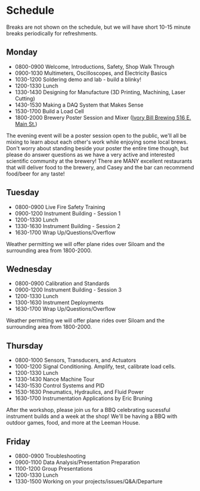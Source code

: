 # Schedule
Breaks are not shown on the schedule, but we will have short 10-15 minute breaks periodically
for refreshments.

## Monday
* 0800-0900 Welcome, Introductions, Safety, Shop Walk Through
* 0900-1030 Multimeters, Oscilloscopes, and Electricity Basics
* 1030-1200 Soldering demo and lab - build a blinky!
* 1200-1330 Lunch
* 1330-1430 Designing for Manufacture (3D Printing, Machining, Laser Cutting)
* 1430-1530 Making a DAQ System that Makes Sense
* 1530-1700 Build a Load Cell
* 1800-2000 Brewery Poster Session and Mixer ([Ivory Bill Brewing 516 E. Main St.](https://www.theivorybill.com/))

The evening event will be a poster session open to the public, we'll all be mixing to learn
about each other's work while enjoying some local brews. Don't worry about standing beside your
poster the entire time though, but please do answer questions as we have a very active and
interested scientific community at the brewery! There are MANY excellent restaurants that will
deliver food to the brewery, and Casey and the bar can recommend food/beer for any taste!

## Tuesday
* 0800-0900 Live Fire Safety Training
* 0900-1200 Instrument Building - Session 1
* 1200-1330 Lunch
* 1330-1630 Instrument Building - Session 2
* 1630-1700 Wrap Up/Questions/Overflow

Weather permitting we will offer plane rides over Siloam and the surrounding area from 1800-2000.

## Wednesday
* 0800-0900 Calibration and Standards
* 0900-1200 Instrument Building - Session 3
* 1200-1330 Lunch
* 1300-1630 Instrument Deployments
* 1630-1700 Wrap Up/Questions/Overflow

Weather permitting we will offer plane rides over Siloam and the surrounding area from 1800-2000.

## Thursday
* 0800-1000 Sensors, Transducers, and Actuators
* 1000-1200 Signal Conditioning. Amplify, test, calibrate load cells.
* 1200-1330 Lunch
* 1330-1430 Nance Machine Tour
* 1430-1530 Control Systems and PID
* 1530-1630 Pneumatics, Hydraulics, and Fluid Power
* 1630-1700 Instrumentation Applications by Eric Bruning

After the workshop, please join us for a BBQ celebrating sucessful instrument builds and a week
at the shop! We'll be having a BBQ with outdoor games, food, and more at the Leeman House.

## Friday
* 0800-0900 Troubleshooting
* 0900-1100 Data Analysis/Presentation Preparation
* 1100-1200 Group Presentations
* 1200-1330 Lunch
* 1330-1500 Working on your projects/issues/Q&A/Departure
